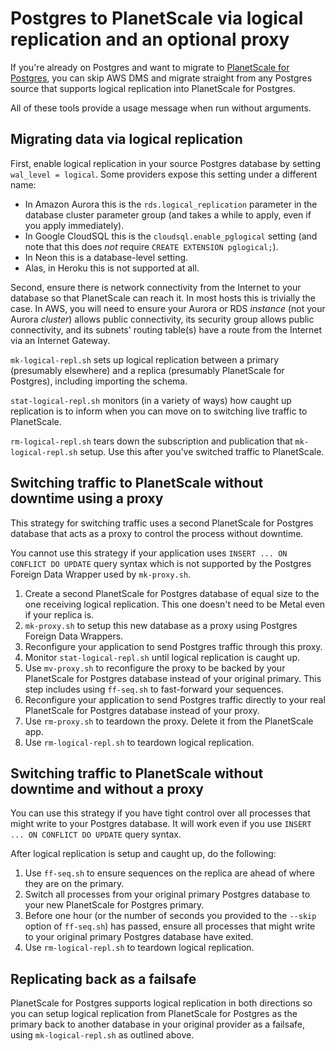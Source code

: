 Postgres to PlanetScale via logical replication and an optional proxy
=====================================================================

If you're already on Postgres and want to migrate to [PlanetScale for Postgres](https://planetscale.com/blog/planetscale-for-postgres), you can skip AWS DMS and migrate straight from any Postgres source that supports logical replication into PlanetScale for Postgres.

All of these tools provide a usage message when run without arguments.

Migrating data via logical replication
--------------------------------------

First, enable logical replication in your source Postgres database by setting `wal_level = logical`. Some providers expose this setting under a different name:

* In Amazon Aurora this is the `rds.logical_replication` parameter in the database cluster parameter group (and takes a while to apply, even if you apply immediately).
* In Google CloudSQL this is the `cloudsql.enable_pglogical` setting (and note that this does _not_ require `CREATE EXTENSION pglogical;`).
* In Neon this is a database-level setting.
* Alas, in Heroku this is not supported at all.

Second, ensure there is network connectivity from the Internet to your database so that PlanetScale can reach it. In most hosts this is trivially the case. In AWS, you will need to ensure your Aurora or RDS _instance_ (not your Aurora _cluster_) allows public connectivity, its security group allows public connectivity, and its subnets' routing table(s) have a route from the Internet via an Internet Gateway.

`mk-logical-repl.sh` sets up logical replication between a primary (presumably elsewhere) and a replica (presumably PlanetScale for Postgres), including importing the schema.

`stat-logical-repl.sh` monitors (in a variety of ways) how caught up replication is to inform when you can move on to switching live traffic to PlanetScale.

`rm-logical-repl.sh` tears down the subscription and publication that `mk-logical-repl.sh` setup. Use this after you've switched traffic to PlanetScale.

Switching traffic to PlanetScale without downtime using a proxy
---------------------------------------------------------------

This strategy for switching traffic uses a second PlanetScale for Postgres database that acts as a proxy to control the process without downtime.

You cannot use this strategy if your application uses `INSERT ... ON CONFLICT DO UPDATE` query syntax which is not supported by the Postgres Foreign Data Wrapper used by `mk-proxy.sh`.

1. Create a second PlanetScale for Postgres database of equal size to the one receiving logical replication. This one doesn't need to be Metal even if your replica is.
2. `mk-proxy.sh` to setup this new database as a proxy using Postgres Foreign Data Wrappers.
3. Reconfigure your application to send Postgres traffic through this proxy.
4. Monitor `stat-logical-repl.sh` until logical replication is caught up.
5. Use `mv-proxy.sh` to reconfigure the proxy to be backed by your PlanetScale for Postgres database instead of your original primary. This step includes using `ff-seq.sh` to fast-forward your sequences.
6. Reconfigure your application to send Postgres traffic directly to your real PlanetScale for Postgres database instead of your proxy.
7. Use `rm-proxy.sh` to teardown the proxy. Delete it from the PlanetScale app.
8. Use `rm-logical-repl.sh` to teardown logical replication.

Switching traffic to PlanetScale without downtime and without a proxy
---------------------------------------------------------------------

You can use this strategy if you have tight control over all processes that might write to your Postgres database. It will work even if you use `INSERT ... ON CONFLICT DO UPDATE` query syntax.

After logical replication is setup and caught up, do the following:

1. Use `ff-seq.sh` to ensure sequences on the replica are ahead of where they are on the primary.
2. Switch all processes from your original primary Postgres database to your new PlanetScale for Postgres primary.
3. Before one hour (or the number of seconds you provided to the `--skip` option of `ff-seq.sh`) has passed, ensure all processes that might write to your original primary Postgres database have exited.
4. Use `rm-logical-repl.sh` to teardown logical replication.

Replicating back as a failsafe
------------------------------

PlanetScale for Postgres supports logical replication in both directions so you can setup logical replication from PlanetScale for Postgres as the primary back to another database in your original provider as a failsafe, using `mk-logical-repl.sh` as outlined above.
